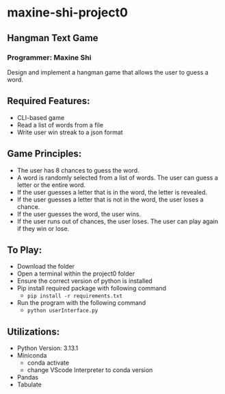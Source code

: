 ﻿# maxine-shi-project0
## Hangman Text Game
### Programmer: Maxine Shi

Design and implement a hangman game that allows the user to guess a word. 

## Required Features:
 - CLI-based game
 - Read a list of words from a file
 - Write user win streak to a json format

## Game Principles:
 - The user has 8 chances to guess the word. 
 - A word is randomly selected from a list of words. The user can guess a letter or the entire word. 
 - If the user guesses a letter that is in the word, the letter is revealed. 
 - If the user guesses a letter that is not in the word, the user loses a chance. 
 - If the user guesses the word, the user wins. 
 - If the user runs out of chances, the user loses. The user can play again if they win or lose.
  
## To Play:
  - Download the folder
  - Open a terminal within the project0 folder
  - Ensure the correct version of python is installed
  - Pip install required package with following command
    - ```pip install -r requirements.txt```
- Run the program with the following command
  - ```python userInterface.py```

## Utilizations:
- Python Version: 3.13.1
 - Miniconda
   - conda activate <env>
   - change VScode Interpreter to conda version
 - Pandas
 - Tabulate
